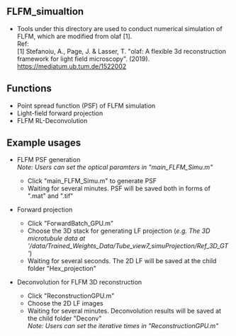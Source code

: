 
## FLFM_simualtion
- Tools under this directory are used to conduct numerical simulation of FLFM, which are modified from olaf [1].  <br>
Ref: \
[1] Stefanoiu, A., Page, J. & Lasser, T. "olaf: A flexible 3d reconstruction framework for light field microscopy". (2019). https://mediatum.ub.tum.de/1522002
## Functions
- Point spread function (PSF) of FLFM simulation
- Light-field forward projection
- FLFM RL-Deconvolution

## Example usages

* FLFM PSF generation
    \
  *Note: Users can set the optical paramters in "main_FLFM_Simu.m"*
  - Click "main_FLFM_Simu.m" to generate PSF
  - Waiting for several minutes. PSF will be saved both in forms of ".mat" and ".tif"
* Forward projection

  - Click "ForwardBatch_GPU.m"
  - Choose the 3D stack for generating LF projection (*e.g. The 3D microtubule data at '/data/Trained_Weights_Data/Tube_view7_simuProjection/Ref_3D_GT'*)
  - Waiting for several seconds. The 2D LF will be saved at the child folder "Hex_projection"
* Deconvolution for FLFM 3D reconstruction
  - Click "ReconstructionGPU.m"
  - Choose the 2D LF images
  - Waiting for several minutes. Deconvolution results will be saved at the child folder "Deconv"
  \
  *Note: Users can set the iterative times in "ReconstructionGPU.m"*